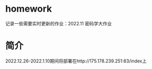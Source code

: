 # homework
记录一些需要实时更新的作业：2022.11 密码学大作业

# 简介
2022.12.26-2022.1.10期间将部署在http://175.178.239.251:83/index上

